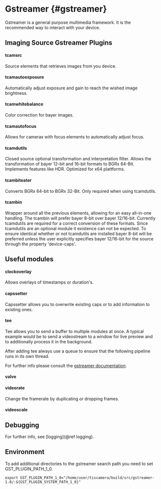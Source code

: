 # Gstreamer {#gstreamer}

Gstreamer is a general purpose multimedia framework. It is the recommended way
to interact with your device.

## Imaging Source Gstreamer Plugins

#### tcamsrc

Source elements that retrieves images from you device.

#### tcamautoexposure

Automatically adjust exposure and gain to reach the wished image brightness.

#### tcamwhitebalance

Color correction for bayer images.

#### tcamautofocus

Allows for cameras with focus elements to automatically adjust focus.

#### tcamdutils

Closed source optional transformation and interpretation filter.
Allows the transformation of bayer 12-bit and 16-bit formats to BGRx 64-Bit.
Implements features like HDR.
Optimized for x64 plattforms.

#### tcambiteater

Converts BGRx 64-bit to BGRx 32-Bit. Only required when using tcamdutils.

#### tcambin

Wrapper around all the previous elements, allowing for an easy all-in-one handling.
The tcambin will prefer bayer 8-bit over bayer 12/16-bit. Currently tcamdutils are required
for a correct conversion of these formats. Since tcamdutils are an optional module it existence
can not be expected. To ensure identical whether or not tcamdutils are installed bayer 8-bit will be preferred unless the user explicitly specifies bayer 12/16-bit for the source through the property 'device-caps'.

## Useful modules

#### clockoverlay

Allows overlays of timestamps or duration's.

#### capssetter

Capssetter allows you to overwrite existing caps or to add information to existing ones.

#### tee

Tee allows you to send a buffer to multiple modules at once.
A typical example would be to send a videostream to a window for live preview
and to additionally process it in the background.

After adding tee always use a queue to ensure that the following pipeline runs
in its own thread.

For further info please consult the
[gstreamer documentation](https://gstreamer.freedesktop.org/data/doc/gstreamer/head/manual/html/section-threads-uses.html).

#### valve


#### videorate

Change the framerate by duplicating or dropping frames.

#### videoscale



## Debugging

For further info, see [logging](@ref logging).

## Environment

To add additional directories to the gstreamer search path you need to set
GST_PLUGIN_PATH_1_0.

    export GST_PLUGIN_PATH_1_0="/home/user/tiscamera/build/src/gstreamer-1.0/:${GST_PLUGIN_SYSTEM_PATH_1_0}"
